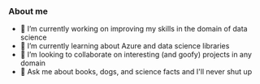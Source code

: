 ### About me

<!--
**Saumya4321/Saumya4321** is a ✨ _special_ ✨ repository because its `README.md` (this file) appears on your GitHub profile.

Here are some ideas to get you started:
-->

- 🔭 I’m currently working on improving my skills in the domain of data science
- 🌱 I’m currently learning about Azure and data science libraries
- 👯 I’m looking to collaborate on interesting (and goofy) projects in any domain
- 💬 Ask me about books, dogs, and science facts and I'll never shut up

